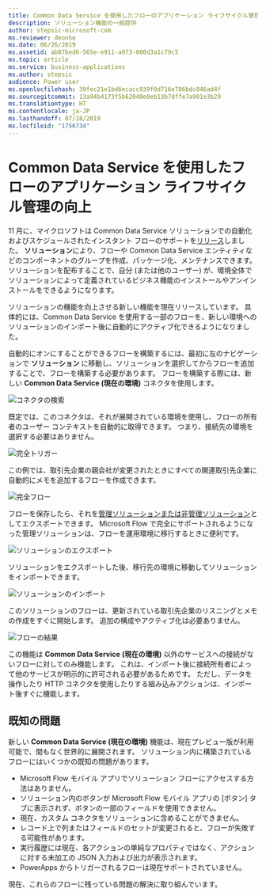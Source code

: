 ```yaml
---
title: Common Data Service を使用したフローのアプリケーション ライフサイクル管理の向上
description: ソリューション機能の一般提供
author: stepsic-microsoft-com
ms.reviewer: deonhe
ms.date: 06/26/2019
ms.assetid: ab87bed6-565e-e911-a973-000d3a1c79c5
ms.topic: article
ms.service: business-applications
ms.author: stepsic
audience: Power user
ms.openlocfilehash: 39fec21e1bd6ecacc939f0d716e786bdc846ad4f
ms.sourcegitcommit: 13a94b4173f5b62040e0eb13b7dffe7a901e3b29
ms.translationtype: HT
ms.contentlocale: ja-JP
ms.lasthandoff: 07/18/2019
ms.locfileid: "1756734"
---
```

# <a name="improved-application-lifecycle-management-for-flows-using-common-data-service"></a>Common Data Service を使用したフローのアプリケーション ライフサイクル管理の向上

11 月に、マイクロソフトは Common Data Service ソリューションでの自動化およびスケジュールされたインスタント フローのサポートを[リリース](https://flow.microsoft.com/blog/solutions-in-microsoft-flow/)しました。 **ソリューション**により、フローや Common Data Service エンティティなどのコンポーネントのグループを作成、パッケージ化、メンテナンスできます。 ソリューションを配布することで、自分 (または他のユーザー) が、環境全体でソリューションによって定義されているビジネス機能のインストールやアンインストールをできるようになります。

ソリューションの機能を向上させる新しい機能を現在リリースしています。 具体的には、Common Data Service を使用する一部のフローを、新しい環境へのソリューションのインポート後に自動的にアクティブ化できるようになりました。

自動的にオンにすることができるフローを構築するには、最初に左のナビゲーションで **ソリューション** に移動し、ソリューションを選択してからフローを追加することで、フローを構築する必要があります。 フローを構築する際には、新しい **Common Data Service (現在の環境)** コネクタを使用します。

![コネクタの検索](media/CDS-Native-1.png)

既定では、このコネクタは、それが展開されている環境を使用し、フローの所有者のユーザー コンテキストを自動的に取得できます。 つまり、接続先の環境を選択する必要はありません。

![完全トリガー](media/CDS-Native-2.png)

この例では、取引先企業の親会社が変更されたときにすべての関連取引先企業に自動的にメモを追加するフローを作成できます。

![完全フロー](media/CDS-Native-3.png)

フローを保存したら、それを[管理ソリューションまたは非管理ソリューション](https://docs.microsoft.com/dynamics365/customer-engagement/developer/introduction-solutions#unmanaged-and-managed-solutions)としてエクスポートできます。 Microsoft Flow で完全にサポートされるようになった管理ソリューションは、フローを運用環境に移行するときに便利です。

![ソリューションのエクスポート](media/CDS-Native-4.png)

ソリューションをエクスポートした後、移行先の環境に移動してソリューションをインポートできます。

![ソリューションのインポート](media/CDS-Native-5.png)

このソリューションのフローは、更新されている取引先企業のリスニングとメモの作成をすぐに開始します。 追加の構成やアクティブ化は必要ありません。

![フローの結果](media/CDS-Native-6.png)

この機能は **Common Data Service (現在の環境)** 以外のサービスへの接続がないフローに対してのみ機能します。 これは、インポート後に接続所有者によって他のサービスが明示的に許可される必要があるためです。 ただし、データを操作したり HTTP コネクタを使用したりする組み込みアクションは、インポート後すぐに機能します。

## <a name="known-issues"></a>既知の問題

新しい **Common Data Service (現在の環境)** 機能は、現在プレビュー版が利用可能で、間もなく世界的に展開されます。 ソリューション内に構築されているフローにはいくつかの既知の問題があります。

*   Microsoft Flow モバイル アプリでソリューション フローにアクセスする方法はありません。
*   ソリューション内のボタンが Microsoft Flow モバイル アプリの [ボタン] タブに表示されず、ボタンの一部のフィールドを使用できません。
*   現在、カスタム コネクタをソリューションに含めることができません。
*   レコード上で列またはフィールドのセットが変更されると、フローが失敗する可能性があります。
*   実行履歴には現在、各アクションの単純なプロパティではなく、アクションに対する未加工の JSON 入力および出力が表示されます。
*   PowerApps からトリガーされるフローは現在サポートされていません。

現在、これらのフローに残っている問題の解決に取り組んでいます。
